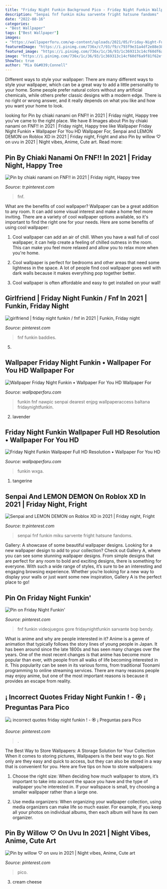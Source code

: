 ```yaml
---
title: "Friday Night Funkin Background Pico - Friday Night Funkin Wallpaper Full Hd Resolution • Wallpaper For You Hd"
description: "Senpai fnf funkin miku sarvente fright hatsune fandoms"
date: "2022-08-16"
categories:
- "Best Wallpaper"
tags: ["Best Wallpaper"]
images:
- "https://wallpaperforu.com/wp-content/uploads/2021/05/Friday-Night-Funkin-Hd-Wallpapers371440x2560.jpg"
featuredImage: "https://i.pinimg.com/736x/c7/93/f9/c793f9e31a4df2e88e387d48db32b724.jpg"
featured_image: "https://i.pinimg.com/736x/1c/36/93/1c369313c14cf60df6a9f81f62eff37e.jpg"
image: "https://i.pinimg.com/736x/1c/36/93/1c369313c14cf60df6a9f81f62eff37e.jpg"
ShowToc: true
author: "Mia O&#039;Connell"
---
```



Different ways to style your wallpaper:
There are many different ways to style your wallpaper, which can be a great way to add a little personality to your home. Some people prefer natural colors without any artificial chemicals, while others prefer classic designs with a modern edge. There is no right or wrong answer, and it really depends on what you like and how you want your home to look.

	

		
looking for Pin by chiaki nanami on FNF!! in 2021 | Friday night, Happy tree you've came to the right place. We have 8 Images about Pin by chiaki nanami on FNF!! in 2021 | Friday night, Happy tree like Wallpaper Friday Night Funkin • Wallpaper For You HD Wallpaper For, Senpai and LEMON DEMON on Roblox XD in 2021 | Friday night, Fright and also Pin by willow ♡ on uvu in 2021 | Night vibes, Anime, Cute art. Read more:
		
    
## Pin By Chiaki Nanami On FNF!! In 2021 | Friday Night, Happy Tree

<img loading=lazy src="https://i.pinimg.com/736x/db/1f/3f/db1f3f8ee5e83de4e61707d2108d34e9.jpg" onerror="this.onerror=null;this.src='https://tse4.mm.bing.net/th?id=OIP.-4Sl0OyIkfO6zxaw9_nzqgHaHP&amp;pid=15.1';" alt="Pin by chiaki nanami on FNF!! in 2021 | Friday night, Happy tree">

_Source: tr.pinterest.com_

>fnf. 

	

What are the benefits of cool wallpaper?
Wallpaper can be a great addition to any room. It can add some visual interest and make a home feel more inviting. There are a variety of cool wallpaper options available, so it's important to find the right one for your needs. Here are some benefits of using cool wallpaper: 
1. Cool wallpaper can add an air of chill. When you have a wall full of cool wallpaper, it can help create a feeling of chilled outness in the room. This can make you feel more relaxed and allow you to relax more when you're home. 

2. Cool wallpaper is perfect for bedrooms and other areas that need some lightness in the space. A lot of people find cool wallpaper goes well with dark walls because it makes everything pop together better. 

3. Cool wallpaper is often affordable and easy to get installed on your wall!

    
## Girlfriend | Friday Night Funkin / Fnf In 2021 | Funkin, Friday Night

<img loading=lazy src="https://i.pinimg.com/736x/1c/36/93/1c369313c14cf60df6a9f81f62eff37e.jpg" onerror="this.onerror=null;this.src='https://tse1.mm.bing.net/th?id=OIP.iRkVKwnwk6RrUCpVcloOxgHaKo&amp;pid=15.1';" alt="girlfriend | friday night funkin / fnf in 2021 | Funkin, Friday night">

_Source: pinterest.com_

>fnf funkin baddies. 

	

5.

    
## Wallpaper Friday Night Funkin • Wallpaper For You HD Wallpaper For

<img loading=lazy src="https://wallpaperforu.com/wp-content/uploads/2021/05/Friday-Night-Funkin-Hd-Wallpapers13-1536x864.jpg" onerror="this.onerror=null;this.src='https://tse4.mm.bing.net/th?id=OIP.h3imBpHeMEbXJIXMz8Ox9wHaEK&amp;pid=15.1';" alt="Wallpaper Friday Night Funkin • Wallpaper For You HD Wallpaper For">

_Source: wallpaperforu.com_

>funkin fnf nawpic senpai dearest enjpg wallpaperaccess baltana fridaynightfunkin. 

	

2. lavender 

    
## Friday Night Funkin Wallpaper Full HD Resolution • Wallpaper For You HD

<img loading=lazy src="https://wallpaperforu.com/wp-content/uploads/2021/05/Friday-Night-Funkin-Hd-Wallpapers371440x2560.jpg" onerror="this.onerror=null;this.src='https://tse3.mm.bing.net/th?id=OIP.AopRbJy1Jw2JYEnK-JbhbwHaNK&amp;pid=15.1';" alt="Friday Night Funkin Wallpaper Full HD Resolution • Wallpaper For You HD">

_Source: wallpaperforu.com_

>funkin wxga. 

	

1. tangerine 

    
## Senpai And LEMON DEMON On Roblox XD In 2021 | Friday Night, Fright

<img loading=lazy src="https://i.pinimg.com/736x/c7/93/f9/c793f9e31a4df2e88e387d48db32b724.jpg" onerror="this.onerror=null;this.src='https://tse4.mm.bing.net/th?id=OIP.9vrkLB11BHfNuzvh5yNlQAHaKQ&amp;pid=15.1';" alt="Senpai and LEMON DEMON on Roblox XD in 2021 | Friday night, Fright">

_Source: tr.pinterest.com_

>senpai fnf funkin miku sarvente fright hatsune fandoms. 

	

Gallery: A showcase of some beautiful wallpaper designs.
Looking for a new wallpaper design to add to your collection? Check out Gallery A, where you can see some stunning wallpaper designs. From simple designs that are perfect for any room to bold and exciting designs, there is something for everyone. With such a wide range of styles, it’s sure to be an interesting and engaging browsing experience. Whether you’re looking for a new way to display your walls or just want some new inspiration, Gallery A is the perfect place to go!





	
	
    
## Pin On Friday Night Funkin&#039;

<img loading=lazy src="https://i.pinimg.com/736x/40/b1/69/40b16932f937f37b7b9e81047a58c3e6.jpg" onerror="this.onerror=null;this.src='https://tse1.mm.bing.net/th?id=OIP.Uoml-zqohiYkhLarZ5hBCAHaEr&amp;pid=15.1';" alt="Pin on Friday Night Funkin&#039;">

_Source: pinterest.com_

>fnf funkin videojuegos gore fridaynightfunkin sarvante bop bendy. 

	

What is anime and why are people interested in it?
Anime is a genre of animation that typically follows the story lines of young people in Japan. It has been around since the late 1800s and has seen many changes over the years. One of the most recent changes is that anime has become more popular than ever, with people from all walks of life becoming interested in it. This popularity can be seen in its various forms, from traditional Toonami programming to online streaming services. There are many reasons people may enjoy anime, but one of the most important reasons is because it provides an escape from reality.

    
## ¡ Incorrect Quotes Friday Night Funkin ! - 🏵️ ¡ Preguntas Para Pico

<img loading=lazy src="https://i.pinimg.com/736x/c0/70/06/c070065d95751663b9535dd1028f078e.jpg" onerror="this.onerror=null;this.src='https://tse4.mm.bing.net/th?id=OIP.ffzRjoNO15KKaH6XR7wviwHaLo&amp;pid=15.1';" alt="¡ incorrect quotes friday night funkin ! - 🏵️ ¡ Preguntas para Pico">

_Source: pinterest.com_

>. 

	

The Best Way to Store Wallpapers: A Storage Solution for Your Collection
When it comes to storing pictures, Wallpapers is the best way to go. Not only are they easy and quick to access, but they can also be stored in a way that is convenient for you. Here are five tips on how to store wallpapers:
1) Choose the right size: When deciding how much wallpaper to store, it’s important to take into account the space you have and the type of wallpaper you’re interested in. If your wallspace is small, try choosing a smaller wallpaper rather than a large one.

2) Use media organizers: When organizing your wallpaper collection, using media organizers can make life so much easier. For example, if you keep all your photos on individual albums, then each album will have its own organizer.

    
## Pin By Willow ♡ On Uvu In 2021 | Night Vibes, Anime, Cute Art

<img loading=lazy src="https://i.pinimg.com/736x/0d/90/87/0d90876c27e8959f9439a5169a6225a3.jpg" onerror="this.onerror=null;this.src='https://tse2.mm.bing.net/th?id=OIP.ZPUxPAbqHBS2a2LhuZkkkwHaG-&amp;pid=15.1';" alt="Pin by willow ♡ on uvu in 2021 | Night vibes, Anime, Cute art">

_Source: pinterest.com_

>pico. 

	

3. cream cheese 

